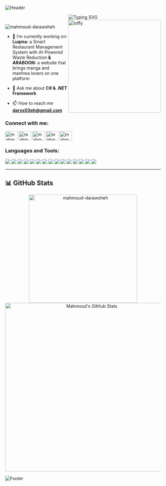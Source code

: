 ![Header](https://capsule-render.vercel.app/api?type=waving&color=gradient&customColorList=6,11,20&height=180&section=header&text=Mahmoud%20Darawsheh&fontSize=42&fontColor=fff&animation=twinkling&fontAlignY=32&desc=Backend%20Developer%20%7C%20Software%20Engineer&descAlignY=51&descAlign=50)
<div align="center">
  <img src="https://readme-typing-svg.herokuapp.com?font=Fira+Code&size=22&duration=4000&pause=1000&color=00D9FF&center=true&vCenter=true&multiline=true&width=600&height=100&lines=Hi,+I'm+Mahmoud-Darawsheh;I'am+a+.Net+Backend+Developer;Always+learning%2C+always+growing" alt="Typing SVG" />
</div>
<img align="right" alt="loffy" width="300" src="https://media.tenor.com/lO6HqZ3I2dIAAAAi/e.gif">

<p align="left"> <img src="https://komarev.com/ghpvc/?username=darxx03eh&label=Profile%20views&color=0e75b6&style=flat" alt="mahmoud-darawsheh" /> </p>

- 🚀 I’m currently working on:
 **Luqma:** a Smart Restaurant Management System with AI-Powered Waste Reduction **&**
 **ARABOON:** a website that brings manga and manhwa lovers on one platform

- 💬 Ask me about **C# & .NET Framework**

- 📫 How to reach me **darxx03eh@gmail.com**

<h3 align="left">Connect with me:</h3>
<p align="left">
<a href="https://linkedin.com/in/mahmoud-darawsheh" target="blank"><img align="center" src="https://raw.githubusercontent.com/rahuldkjain/github-profile-readme-generator/master/src/images/icons/Social/linked-in-alt.svg" alt="mahmoud-darawsheh" height="30" width="40" /></a>
<a href="https://fb.com/Darxx03eh" target="blank"><img align="center" src="https://raw.githubusercontent.com/rahuldkjain/github-profile-readme-generator/master/src/images/icons/Social/facebook.svg" alt="mahmoud-darawsheh" height="30" width="40" /></a>
<a href="https://instagram.com/darxx03eh" target="blank"><img align="center" src="https://raw.githubusercontent.com/rahuldkjain/github-profile-readme-generator/master/src/images/icons/Social/instagram.svg" alt="mahmoud-darawsheh" height="30" width="40" /></a>
<a href="https://codeforces.com/profile/iiDarawsheh" target="blank"><img align="center" src="https://raw.githubusercontent.com/rahuldkjain/github-profile-readme-generator/master/src/images/icons/Social/codeforces.svg" alt="mahmoud-darawsheh" height="30" width="40" /></a>
<a href="https://www.leetcode.com/DarawshehX" target="blank"><img align="center" src="https://raw.githubusercontent.com/rahuldkjain/github-profile-readme-generator/master/src/images/icons/Social/leet-code.svg" alt="mahmoud-darawsheh" height="30" width="40" /></a>
</p>

<h3 align="left">Languages and Tools:</h3>
<p align="left">
  <img src="https://img.shields.io/badge/C%23-%23239120.svg?style=for-the-badge&logo=c-sharp&logoColor=white"/>
  <img src="https://img.shields.io/badge/.NET-512BD4?style=for-the-badge&logo=dotnet&logoColor=white"/>
  <img src="https://img.shields.io/badge/python-3670A0?style=for-the-badge&logo=python&logoColor=ffdd54"/>
  <img src="https://img.shields.io/badge/Django-092E20?style=for-the-badge&logo=django&logoColor=white"/>
  <img src="https://img.shields.io/badge/SQL%20Server-CC2927?style=for-the-badge&logo=microsoftsqlserver&logoColor=white"/>
  <img src="https://img.shields.io/badge/PostgreSQL-4169E1?style=for-the-badge&logo=postgresql&logoColor=white"/>
  <img src="https://img.shields.io/badge/C++-00599C?style=for-the-badge&logo=c%2b%2b&logoColor=white"/>
  <img src="https://img.shields.io/badge/Java-ED8B00?style=for-the-badge&logo=java&logoColor=white"/>
  <img src="https://img.shields.io/badge/HTML5-E34F26?style=for-the-badge&logo=html5&logoColor=white"/>
  <img src="https://img.shields.io/badge/CSS3-1572B6?style=for-the-badge&logo=css3&logoColor=white"/>
  <img src="https://img.shields.io/badge/JavaScript-F7DF1E?style=for-the-badge&logo=javascript&logoColor=black"/>
  <img src="https://img.shields.io/badge/Git-F05032?style=for-the-badge&logo=git&logoColor=white"/>
  <img src="https://img.shields.io/badge/GitHub-181717?style=for-the-badge&logo=github&logoColor=white"/>
  <img src="https://img.shields.io/badge/Visual%20Studio-5C2D91?style=for-the-badge&logo=visual-studio&logoColor=white"/>
  <img src="https://img.shields.io/badge/VS%20Code-007ACC?style=for-the-badge&logo=visual-studio-code&logoColor=white"/>
</p>

---

## 📊 GitHub Stats

<p align="center">
    <img src="https://github-readme-stats.vercel.app/api/top-langs?username=darxx03eh&show_icons=true&count_private=true&locale=en&layout=compact&langs_count=10&hide_border=true&bg_color=0d1117&title_color=00bfff&text_color=ffffff&icon_color=00bfff&border_color=00bfff" alt="mahmoud-darawsheh" width="350"/>
    <img src="https://github-profile-summary-cards.vercel.app/api/cards/profile-details?username=darxx03eh&theme=github_dark&hide_border=true&border_color=00bfff" alt="Mahmoud's GitHub Stats" width="545"/>
</p>

![Footer](https://capsule-render.vercel.app/api?type=waving&color=timeGradient&height=111&section=footer)
